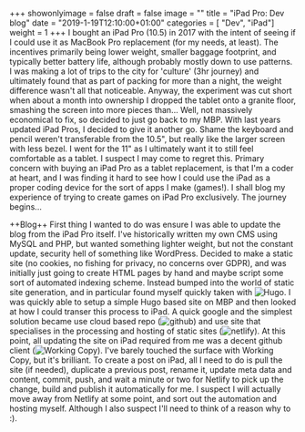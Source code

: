 +++
showonlyimage = false
draft = false
image = ""
title = "iPad Pro: Dev blog"
date = "2019-1-19T12:10:00+01:00"
categories = [ "Dev", "iPad"]
weight = 1
+++
I bought an iPad Pro (10.5) in 2017 with the intent of seeing if I could use it as MacBook Pro replacement (for my needs, at least). The incentives primarily being lower weight, smaller baggage footprint, and typically better battery life, although probably mostly down to use patterns. I was making a lot of trips to the city for 'culture' (3hr journey) and ultimately found that as part of packing for more than a night, the weight difference wasn't all that noticeable. Anyway, the experiment was cut short when about a month into ownership I dropped the tablet onto a granite floor, smashing the screen into more pieces than... Well, not massively economical to fix, so decided to just go back to my MBP.
With last years updated iPad Pros, I decided to give it another go. Shame the keyboard and pencil weren't transferable from the 10.5", but really like the larger screen with less bezel. I went for the 11" as I ultimately want it to still feel comfortable as a tablet. I suspect I may come to regret this.
Primary concern with buying an iPad Pro as a tablet replacement, is that I'm a coder at heart, and I was finding it hard to see how I could use the iPad as a proper coding device for the sort of apps I make (games!). I shall blog my experience of trying to create games on iPad Pro exclusively. 
The journey begins...
<!--more-->
++Blog++
First thing I wanted to do was ensure I was able to update the blog from the iPad Pro itself. I've historically written my own CMS using MySQL and PHP, but wanted something lighter weight, but not the constant update, security hell of something like WordPress. Decided to make a static site (no cookies, no fishing for privacy, no concerns over GDPR), and was initially just going to create HTML pages by hand and maybe script some sort of automated indexing scheme. Instead bumped into the world of static site generation, and in particular found myself quickly taken with ![Hugo](https://gohugo.io). I was quickly able to setup a simple Hugo based site on MBP and then looked at how I could transer this process to iPad. A quick google and the simplest solution became use cloud based repo (![github](https://github.com)) and use site that specialises in the processing and hosting of static sites (![netlify](https://www.netlify.com)). At this point, all updating the site on iPad required from me was a decent github client (![Working Copy](https://workingcopyapp.com)). I've barely touched the surface with Working Copy, but it's brilliant. To create a post on iPad, all I need to do is pull the site (if needed), duplicate a previous post, rename it, update meta data and content, commit, push, and wait a minute or two for Netlify to pick up the change, build and publish it automatically for me.
I suspect I will actually move away from Netlify at some point, and sort out the automation and hosting myself. Although I also suspect I'll need to think of a reason why to :). 

